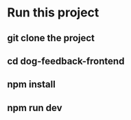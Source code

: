 # Run this project

## git clone the project
## cd dog-feedback-frontend
## npm install
## npm run dev